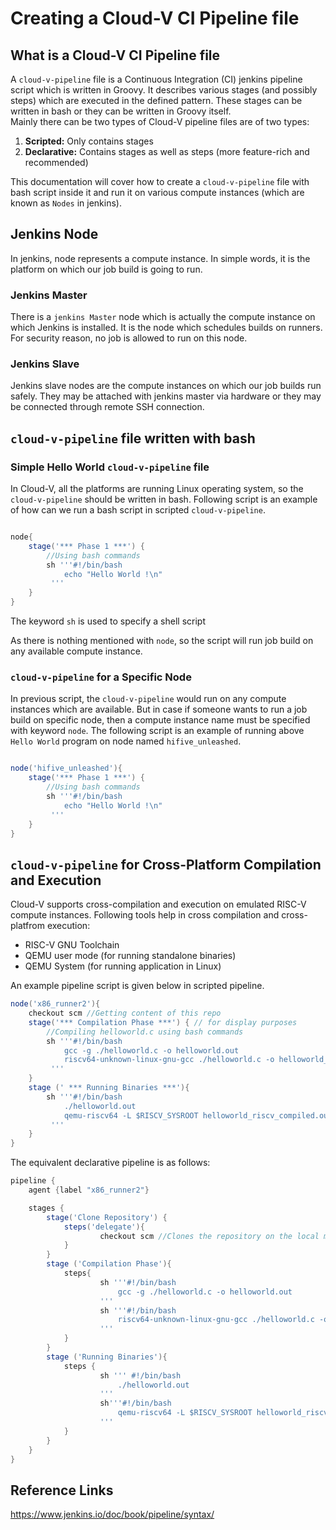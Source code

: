 # Creating a Cloud-V CI Pipeline file

## What is a Cloud-V CI Pipeline file

A `cloud-v-pipeline` file is a Continuous Integration (CI) jenkins pipeline script which is written in Groovy. It describes various stages (and possibly steps) which are executed in the defined pattern. These stages can be written in bash or they can be written in Groovy itself.  
Mainly there can be two types of Cloud-V pipeline files are of two types:  

1. **Scripted:** Only contains stages
2. **Declarative:** Contains stages as well as steps (more feature-rich and recommended)

 This documentation will cover how to create a `cloud-v-pipeline` file with bash script inside it and run it on various compute instances (which are known as `Nodes` in jenkins).

## Jenkins Node

In jenkins, node represents a compute instance. In simple words, it is the platform on which our job build is going to run.  

### Jenkins Master

There is a `jenkins Master` node which is actually the compute instance on which Jenkins is installed. It is the node which schedules builds on runners. For security reason, no job is allowed to run on this node.

### Jenkins Slave

Jenkins slave nodes are the compute instances on which our job builds run safely. They may be attached with jenkins master via hardware or they may be connected through remote SSH connection.

## `cloud-v-pipeline` file written with bash  

### Simple Hello World `cloud-v-pipeline` file

In Cloud-V, all the platforms are running Linux operating system, so the `cloud-v-pipeline` should be written in bash.
Following script is an example of how can we run a bash script in scripted `cloud-v-pipeline`.  

```groovy

node{
    stage('*** Phase 1 ***') {
        //Using bash commands
        sh '''#!/bin/bash
            echo "Hello World !\n"
         '''
    }
}
```  

The keyword `sh` is used to specify a shell script

As there is nothing mentioned with `node`, so the script will run job build on any available compute instance.  

### `cloud-v-pipeline` for a Specific Node  

In previous script, the `cloud-v-pipeline` would run on any compute instances which are available. But in case if someone wants to run a job build on specific node, then a compute instance name must be specified with keyword `node`. The following script is an example of running above `Hello World` program on node named `hifive_unleashed`.  

```groovy

node('hifive_unleashed'){
    stage('*** Phase 1 ***') {
        //Using bash commands
        sh '''#!/bin/bash
            echo "Hello World !\n"
         '''
    }
}
```  

## `cloud-v-pipeline` for Cross-Platform Compilation and Execution

Cloud-V supports cross-compilation and execution on emulated RISC-V compute instances. Following tools help in cross compilation and cross-platfrom execution:  

- RISC-V GNU Toolchain
- QEMU user mode (for running standalone binaries)
- QEMU System (for running application in Linux)  

An example pipeline script is given below in scripted pipeline.  

```groovy
node('x86_runner2'){
    checkout scm //Getting content of this repo
    stage('*** Compilation Phase ***') { // for display purposes
        //Compiling helloworld.c using bash commands
        sh '''#!/bin/bash
            gcc -g ./helloworld.c -o helloworld.out
            riscv64-unknown-linux-gnu-gcc ./helloworld.c -o helloworld_riscv_compiled.out //Cross compiling for RISC-V
         '''
    }
    stage (' *** Running Binaries ***'){
        sh '''#!/bin/bash
            ./helloworld.out
            qemu-riscv64 -L $RISCV_SYSROOT helloworld_riscv_compiled.out //Running executable on RISC-V emulated platform
         '''
    }
}
```

The equivalent declarative pipeline is as follows:  

```groovy
pipeline {
    agent {label "x86_runner2"}

    stages {
        stage('Clone Repository') {
            steps('delegate'){
                    checkout scm //Clones the repository on the local machine
            }
        }
        stage ('Compilation Phase'){
            steps{
                    sh '''#!/bin/bash
                        gcc -g ./helloworld.c -o helloworld.out
                    '''
                    sh '''#!/bin/bash
                        riscv64-unknown-linux-gnu-gcc ./helloworld.c -o helloworld_riscv_compiled.out
                    '''
            }
        }
        stage ('Running Binaries'){
            steps {
                    sh ''' #!/bin/bash
                        ./helloworld.out
                    '''
                    sh'''#!/bin/bash
                        qemu-riscv64 -L $RISCV_SYSROOT helloworld_riscv_compiled.out
                    '''
            }
        }
    }
}
```

## Reference Links

<https://www.jenkins.io/doc/book/pipeline/syntax/>
